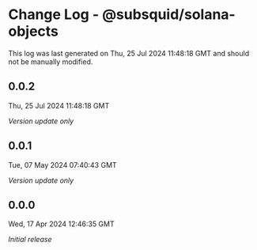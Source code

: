 # Change Log - @subsquid/solana-objects

This log was last generated on Thu, 25 Jul 2024 11:48:18 GMT and should not be manually modified.

## 0.0.2
Thu, 25 Jul 2024 11:48:18 GMT

_Version update only_

## 0.0.1
Tue, 07 May 2024 07:40:43 GMT

_Version update only_

## 0.0.0
Wed, 17 Apr 2024 12:46:35 GMT

_Initial release_

